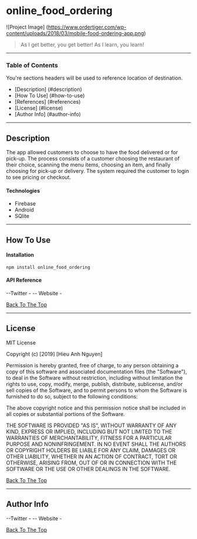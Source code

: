 # online_food_ordering

![Project Image]
(https://www.ordertiger.com/wp-content/uploads/2018/03/mobile-food-ordering-app.png)

> As I get better, you get better! As I learn, you learn!

---

### Table of Contents
You're sections headers will be used to reference location of destination.

- [Description] (#description)
- [How To Use] (#how-to-use)
- [References] (#references)
- [License] (#license)
- [Author Info] (#author-info)

---

## Description

The app allowed customers to choose to have the food delivered or for pick-up. The process consists of a customer choosing the restaurant of their choice, scanning the menu items, choosing an item, and finally choosing for pick-up or delivery. The system required the customer to login to see pricing or checkout.

#### Technologies

- Firebase
- Android
- SQlite

---

## How To Use

#### Installation

`npm install online_food_ordering`



#### API Reference

--Twitter - 
-- Website - 

[Back To The Top](#online_food_ordering)

---

## License

MIT License

Copyright (c) [2019] [Hieu Anh Nguyen]

Permission is hereby granted, free of charge, to any person obtaining a copy of this software and associated documentation files (the "Software"), to deal in the Software without restriction, including without limitation the rights to use, copy, modify, merge, publish, distribute, sublicense, and/or sell copies of the Software, and to permit persons to whom the Software is furnished to do so, subject to the following conditions:

The above copyright notice and this permission notice shall be included in all copies or substantial portions of the Software.

THE SOFTWARE IS PROVIDED "AS IS", WITHOUT WARRANTY OF ANY KIND, EXPRESS OR IMPLIED, INCLUDING BUT NOT LIMITED TO THE WARRANTIES OF MERCHANTABILITY, FITNESS FOR A PARTICULAR PURPOSE AND NONINFRINGEMENT. IN NO EVENT SHALL THE AUTHORS OR COPYRIGHT HOLDERS BE LIABLE FOR ANY CLAIM, DAMAGES OR OTHER LIABILITY, WHETHER IN AN ACTION OF CONTRACT, TORT OR OTHERWISE, ARISING FROM, OUT OF OR IN CONNECTION WITH THE SOFTWARE OR THE USE OR OTHER DEALINGS IN THE SOFTWARE.

[Back To The Top](#online_food_ordering)

---

## Author Info

--Twitter - 
-- Website - 

[Back To The Top](#online_food_ordering)

